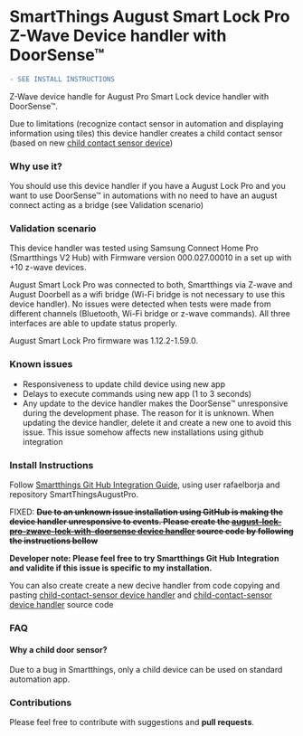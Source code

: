 # SmartThings August Smart Lock Pro Z-Wave Device handler with DoorSense™

```diff
- SEE INSTALL INSTRUCTIONS
```

Z-Wave device handle for August Pro Smart Lock device handler with DoorSense™.

Due to limitations (recognize contact sensor in automation and displaying information using tiles) this device handler creates a child contact sensor (based on new [child contact sensor device]( https://github.com/SmartThingsCommunity/SmartThingsPublic/blob/master/devicetypes/smartthings/child-contact-sensor.src/child-contact-sensor.groovy))

### Why use it?

You should use this device handler if you have a August Lock Pro and you want to use DoorSense™ in automations with no need to have an august connect acting as a bridge (see Validation scenario)

### Validation scenario 
This device handler was tested using Samsung Connect Home Pro (Smartthings V2 Hub) with Firmware version	000.027.00010 in a set up with +10 z-wave devices.

August Smart Lock Pro was connected to both, Smartthings via Z-wave and August Doorbell as a wifi bridge (Wi-Fi bridge is not necessary to use this device handler). No issues were detected when tests were made from different channels (Bluetooth, Wi-Fi bridge or z-wave commands). All three interfaces are able to update status properly.

August Smart Lock Pro firmware was 1.12.2-1.59.0.

### Known issues
- Responsiveness to update child device using new app
- Delays to execute commands using new app (1 to 3 seconds)
- Any update to the device handler makes the DoorSense™ unresponsive during the development phase. The reason for it is unknown. When updating the device handler, delete it and create a new one to avoid this issue. This issue somehow affects new installations using github integration

### Install Instructions

Follow [Smartthings Git Hub Integration Guide](https://docs.smartthings.com/en/latest/tools-and-ide/github-integration.html), using user rafaelborja and repository SmartThingsAugustPro.

FIXED: ~~**Due to an unknown issue installation using GitHub is making the device handler unresponsive to events. Please create the [august-lock-pro-zwave-lock-with-doorsense device handler]( devicetypes/rafaelborja/august-lock-pro-zwave-lock-with-doorsense.src/august-lock-pro-zwave-lock-with-doorsense.groovy) source code by following the instructions bellow**~~

**Developer note: Please feel free to try Smartthings Git Hub Integration and validite if this issue is specific to my installation.**

You can also create create a new decive handler from code copying and pasting [child-contact-sensor device handler](devicetypes/rafaelborja/child-contact-sensor.src/child-contact-sensor.groovy) and [child-contact-sensor device handler]( devicetypes/rafaelborja/august-lock-pro-zwave-lock-with-doorsense.src/august-lock-pro-zwave-lock-with-doorsense.groovy) source code
### FAQ
#### Why a child door sensor?
Due to a bug in Smartthings, only a child device can be used on standard automation app.

### Contributions
Please feel free to contribute with suggestions and **pull requests**.
